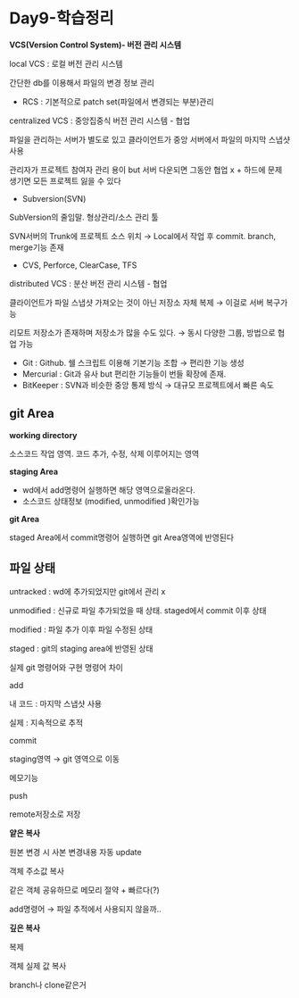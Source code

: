 # Day9-학습정리

**VCS(Version Control System)- 버전 관리 시스템**

local VCS : 로컬 버전 관리 시스템 

간단한 db를 이용해서 파일의 변경 정보 관리

- RCS : 기본적으로 patch set(파일에서 변경되는 부분)관리

centralized VCS : 중앙집중식 버전 관리 시스템 - 협업

파일을 관리하는 서버가 별도로 있고 클라이언트가 중앙 서버에서 파일의 마지막 스냅샷 사용

관리자가 프로젝트 참여자 관리 용이 but 서버 다운되면 그동안 협업 x + 하드에 문제 생기면 모든 프로젝트 잃을 수 있다

- Subversion(SVN)

SubVersion의 줄임말. 형상관리/소스 관리 툴

SVN서버의 Trunk에 프로젝트 소스 위치 → Local에서 작업 후 commit. branch, merge기능 존재

- CVS, Perforce, ClearCase, TFS

distributed VCS : 분산 버전 관리 시스템 - 협업

클라이언트가 파일 스냅샷 가져오는 것이 아닌 저장소 자체 복제 → 이걸로 서버 복구가능

리모트 저장소가 존재하며 저장소가 많을 수도 있다. → 동시 다양한 그룹, 방법으로 협업 가능

- Git : Github. 쉘 스크립트 이용해 기본기능 조합 → 편리한 기능 생성
- Mercurial : Git과 유사 but 편리한 기능들이 번들 확장에 존재.
- BitKeeper : SVN과 비슷한 중앙 통제 방식 → 대규모 프로젝트에서 빠른 속도

## **git Area**

**working directory**

소스코드 작업 영역. 코드 추가, 수정, 삭제 이루어지는 영역

**staging Area**

- wd에서 add명령어 실행하면 해당 영역으로올라온다.
- 소스코드 상태정보 (modified, unmodified )확인가능

**git Area**

staged Area에서 commit명령어 실행하면 git Area영역에 반영된다

## **파일 상태**

untracked : wd에 추가되었지만 git에서 관리 x

unmodified : 신규로 파일 추가되었을 때 상태. staged에서 commit 이후 상태

modified : 파일 추가 이후 파일 수정된 상태

staged : git의 staging area에 반영된 상태

실제 git 명령어와 구현 명령어 차이

add

내 코드 : 마지막 스냅샷 사용

실제 : 지속적으로 추적

commit 

staging영역 → git 영역으로 이동

메모기능

push

remote저장소로 저장

**얕은 복사**

원본 변경 시 사본 변경내용 자동 update

객체 주소값 복사

같은 객체 공유하므로 메모리 절약 + 빠르다(?)

add명령어 → 파일 추적에서 사용되지 않을까..

**깊은 복사**

복제

객체 실제 값 복사

branch나 clone같은거